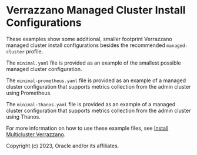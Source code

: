 # Verrazzano Managed Cluster Install Configurations

These examples show some additional, smaller footprint Verrazzano managed cluster install configurations besides the
recommended `managed-cluster` profile.

The `minimal.yaml` file is provided as an example of the smallest possible managed cluster configuration.

The `minimal-prometheus.yaml` file is provided as an example of a managed cluster configuration that supports metrics
collection from the admin cluster using Prometheus.

The `minimal-thanos.yaml` file is provided as an example of a managed cluster configuration that supports
metrics collection from the admin cluster using Thanos.

For more information on how to use these example files, see [Install Multicluster Verrazzano](https://verrazzano.io/latest/docs/setup/mc-install/multicluster/).

Copyright (c) 2023, Oracle and/or its affiliates.
